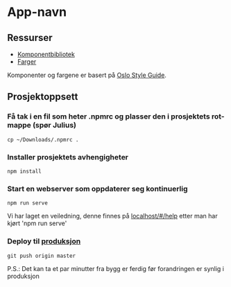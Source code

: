 # App-navn

## Ressurser
- [Komponentbibliotek](https://tuuturu.github.io/vue/)
- [Farger](https://styleguide.oslo.kommune.no/#/pattern/globals-colors-palette)

Komponenter og fargene er basert på [Oslo Style Guide](https://styleguide.oslo.kommune.no/).  

## Prosjektoppsett
### Få tak i en fil som heter .npmrc og plasser den i prosjektets rot-mappe (spør Julius)
```
cp ~/Downloads/.npmrc .
```
### Installer prosjektets avhengigheter
```
npm install
```

### Start en webserver som oppdaterer seg kontinuerlig
```
npm run serve
```
Vi har laget en veiledning, denne finnes på [localhost/#/help](http://localhost:8080/#/help) etter man har kjørt 'npm run serve'

### Deploy til [produksjon](https://oslokommune.github.io/tp-plattform/)
```
git push origin master
```
P.S.: Det kan ta et par minutter fra bygg er ferdig før forandringen er synlig i produksjon
